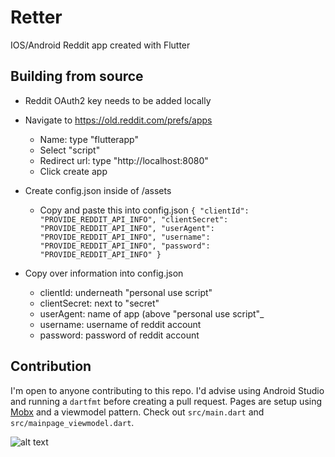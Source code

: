 # Retter

IOS/Android Reddit app created with Flutter

## Building from source

- Reddit OAuth2 key needs to be added locally
- Navigate to https://old.reddit.com/prefs/apps
    - Name: type "flutterapp"
    - Select "script"
    - Redirect url: type "http://localhost:8080"
    - Click create app
- Create config.json inside of /assets
    - Copy and paste this into config.json
    `{
         "clientId": "PROVIDE_REDDIT_API_INFO",
         "clientSecret": "PROVIDE_REDDIT_API_INFO",
         "userAgent": "PROVIDE_REDDIT_API_INFO",
         "username": "PROVIDE_REDDIT_API_INFO",
         "password": "PROVIDE_REDDIT_API_INFO"
     }`



- Copy over information into config.json
    - clientId: underneath "personal use script"
    - clientSecret: next to "secret"
    - userAgent: name of app (above "personal use script"_
    - username: username of reddit account
    - password: password of reddit account

## Contribution

I'm open to anyone contributing to this repo. I'd advise using Android Studio and running a `dartfmt` before creating a pull request.
Pages are setup using [Mobx](https://pub.dev/packages/mobx) and a viewmodel pattern. Check out `src/main.dart` and `src/mainpage_viewmodel.dart`.

![alt text](https://raw.githubusercontent.com/mzegar/Retter/master/screenshots/img1.jpg "img1")
